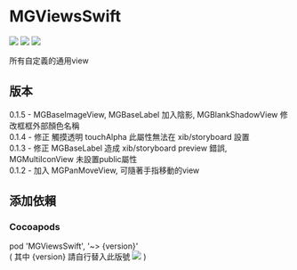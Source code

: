 # MGViewsSwift
![](https://img.shields.io/cocoapods/v/MGViewsSwift.svg?style=flat) 
![](https://img.shields.io/badge/platform-ios-lightgrey.svg) 
![](https://img.shields.io/badge/language-swift-orange.svg)  

所有自定義的通用view  

## 版本
0.1.5 - MGBaseImageView, MGBaseLabel 加入陰影, MGBlankShadowView 修改框框外部顏色名稱  
0.1.4 - 修正 觸摸透明 touchAlpha 此屬性無法在 xib/storyboard 設置  
0.1.3 - 修正 MGBaseLabel 造成 xib/storyboard preview 錯誤, MGMultiIconView 未設置public屬性  
0.1.2 - 加入 MGPanMoveView, 可隨著手指移動的view  

## 添加依賴  

### Cocoapods  
pod 'MGViewsSwift', '~> {version}'  
( 其中 {version} 請自行替入此版號 ![](https://img.shields.io/cocoapods/v/MGViewsSwift.svg?style=flat) )  
